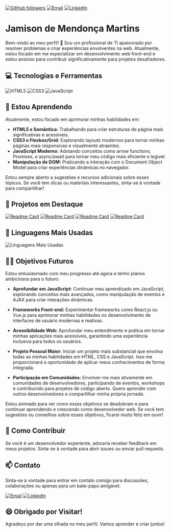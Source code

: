 
<!--
**jamisonmmartins/jamisonmmartins** is a ✨ _special_ ✨ repository because its `README.md` (this file) appears on your GitHub profile.

Here are some ideas to get you started:

- 🔭 I’m currently working on ...
- 🌱 I’m currently learning ...
- 👯 I’m looking to collaborate on ...
- 🤔 I’m looking for help with ...
- 💬 Ask me about ...
- 📫 How to reach me: ...
- 😄 Pronouns: ...
- ⚡ Fun fact: ...
-->

[![GitHub followers](https://img.shields.io/github/followers/jamison.com.br?label=Seguir&style=social)](https://github.com/jamison.com.br)
[![Email](https://img.shields.io/badge/Email-red?style=flat&logo=gmail&logoColor=white)](mailto:eu@jamison.com.br)
[![LinkedIn](https://img.shields.io/badge/LinkedIn-blue?style=flat&logo=linkedin&logoColor=white)](https://www.linkedin.com/in/jamisonmmartins/)
<!--
[![Discord](https://img.shields.io/badge/Discord-blueviolet?style=flat&logo=discord&logoColor=white)](https://discord.gg/@jamisonmmartins)
[![WhatsApp](https://img.shields.io/badge/WhatsApp-brightgreen?style=flat&logo=whatsapp&logoColor=white)](https://wa.me/seu-numero-whatsapp/)
-->

# Jamison de Mendonça Martins

Bem-vindo ao meu perfil! 👋 Sou um profissional de TI apaixonado por resolver problemas e criar experiências envolventes na web. Atualmente, estou focado em me especializar em desenvolvimento web front-end e estou ansioso para contribuir significativamente para projetos desafiadores.

## 💻 Tecnologias e Ferramentas

![HTML5](https://img.icons8.com/color/48/000000/html-5.png) 
![CSS3](https://img.icons8.com/color/48/000000/css3.png)
![JavaScript](https://img.icons8.com/color/48/000000/javascript.png)

## 🌱 Estou Aprendendo

Atualmente, estou focado em aprimorar minhas habilidades em:

- **HTML5 e Semântica:** Trabalhando para criar estruturas de página mais significativas e acessíveis.
- **CSS3 e Flexbox/Grid:** Explorando layouts modernos para tornar minhas páginas mais responsivas e visualmente atraentes.
- **JavaScript Moderno:** Adotando conceitos como arrow functions, Promises, e async/await para tornar meu código mais eficiente e legível.
- **Manipulação de DOM:** Praticando a interação com o Document Object Model para criar experiências dinâmicas no navegador.

Estou sempre aberto a sugestões e recursos adicionais sobre esses tópicos. Se você tem dicas ou materiais interessantes, sinta-se à vontade para compartilhar!

## 🚀 Projetos em Destaque

[![Readme Card](https://github-readme-stats.vercel.app/api/pin/?username=jamisonmmartins&repo=jamisonmmartins&show_owner=true)](https://github.com/jamisonmmartins/jamisonmmartins)
[![Readme Card](https://github-readme-stats.vercel.app/api/pin/?username=jamisonmmartins&repo=numero-secreto&show_owner=true)](https://github.com/jamisonmmartins/numero-secreto)
[![Readme Card](https://github-readme-stats.vercel.app/api/pin/?username=jamisonmmartins&repo=acender-apagar-lampada&show_owner=true)](https://github.com/jamisonmmartins/acender-apagar-lampada)
[![Readme Card](https://github-readme-stats.vercel.app/api/pin/?username=jamisonmmartins&repo=space-cream&show_owner=true)](https://github.com/jamisonmmartins/space-cream)


## 🚀 Linguagens Mais Usadas

![Linguagens Mais Usadas](https://github-readme-stats.vercel.app/api/top-langs/?username=jamisonmmartins&layout=compact&theme=radical)

## 👨‍💻 Objetivos Futuros

Estou entusiasmado com meu progresso até agora e tenho planos ambiciosos para o futuro:

- **Aprofundar em JavaScript:** Continuar meu aprendizado em JavaScript, explorando conceitos mais avançados, como manipulação de eventos e AJAX para criar interações dinâmicas.

- **Frameworks Front-end:** Experimentar frameworks como React.js ou Vue.js para aprimorar minhas habilidades no desenvolvimento de interfaces de usuário modernas e reativas.

- **Acessibilidade Web:** Aprofundar meu entendimento e prática em tornar minhas aplicações mais acessíveis, garantindo uma experiência inclusiva para todos os usuários.

- **Projeto Pessoal Maior:** Iniciar um projeto mais substancial que envolva todas as minhas habilidades em HTML, CSS e JavaScript. Isso me proporcionará a oportunidade de aplicar meus conhecimentos de forma integrada.

- **Participação em Comunidades:** Envolver-me mais ativamente em comunidades de desenvolvedores, participando de eventos, workshops e contribuindo para projetos de código aberto. Quero aprender com outros desenvolvedores e compartilhar minha própria jornada.

Estou animado para ver como esses objetivos se desdobram e para continuar aprendendo e crescendo como desenvolvedor web. Se você tem sugestões ou conselhos sobre esses objetivos, ficarei muito feliz em ouvir!

<!--
## 📚 Recursos Recomendados
Compartilhe recursos que você achou úteis em sua jornada de aprendizado.
-->

## 🤝 Como Contribuir

Se você é um desenvolvedor experiente, adoraria receber feedback em meus projetos. Sinta-se à vontade para abrir issues ou enviar pull requests.

## 📫 Contato

Sinta-se à vontade para entrar em contato comigo para discussões, colaborações ou apenas para um bate-papo amigável:

[![Email](https://img.shields.io/badge/Email-red?style=for-the-badge&logo=gmail&logoColor=white)](mailto:eu@jamison.com.br)
[![LinkedIn](https://img.shields.io/badge/LinkedIn-blue?style=for-the-badge&logo=linkedin&logoColor=white)](https://www.linkedin.com/in/jamisonmmartins/)
<!--
[![Discord](https://img.shields.io/badge/Discord-blueviolet?style=for-the-badge&logo=discord&logoColor=white)](https://discord.gg/@jamisonmmartins)
[![WhatsApp](https://img.shields.io/badge/WhatsApp-brightgreen?style=for-the-badge&logo=whatsapp&logoColor=white)](https://wa.me/seu-numero-whatsapp/)
-->

## 😄 Obrigado por Visitar!

Agradeço por dar uma olhada no meu perfil. Vamos aprender e criar juntos!

